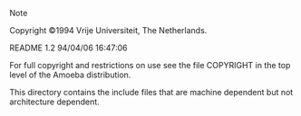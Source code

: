 > [!NOTE]
> Copyright :copyright:1994 Vrije Universiteit, The Netherlands.
>	
>	README	1.2	94/04/06 16:47:06
>
> For full copyright and restrictions on use see the file COPYRIGHT in the
> top level of the Amoeba distribution.

This directory contains the include files that are machine dependent but
not architecture dependent.

